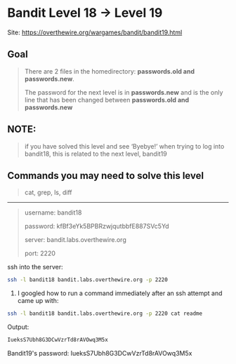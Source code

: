 # Bandit Level 18 → Level 19

Site: https://overthewire.org/wargames/bandit/bandit19.html
## Goal
> There are 2 files in the homedirectory: **passwords.old and passwords.new**. 
> 
> The password for the next level is in **passwords.new** and is the only line that has been changed between **passwords.old and passwords.new**

## NOTE: 
> if you have solved this level and see ‘Byebye!’ when trying to log into bandit18, this is related to the next level, bandit19

## Commands you may need to solve this level
> cat, grep, ls, diff

-----------------

> username: bandit18
>
> password: kfBf3eYk5BPBRzwjqutbbfE887SVc5Yd
>
> server: bandit.labs.overthewire.org
>
> port: 2220

ssh into the server:
```bash
ssh -l bandit18 bandit.labs.overthewire.org -p 2220
```

1. I googled how to run a command immediately after an ssh attempt and came up with:
```bash
ssh -l bandit18 bandit.labs.overthewire.org -p 2220 cat readme
```
Output:
```bash
IueksS7Ubh8G3DCwVzrTd8rAVOwq3M5x
```

Bandit19's password: IueksS7Ubh8G3DCwVzrTd8rAVOwq3M5x

